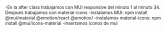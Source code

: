 -En la after class trabajamos con MUI responsive del minuto 1 al minuto 34. Despues trabajamos con material-icons
-instalamos MUI: npm install @mui/material @emotion/react @emotion/
-instalamos material-icons: npm install @mui/icons-material
-insertamos iconos de mui
